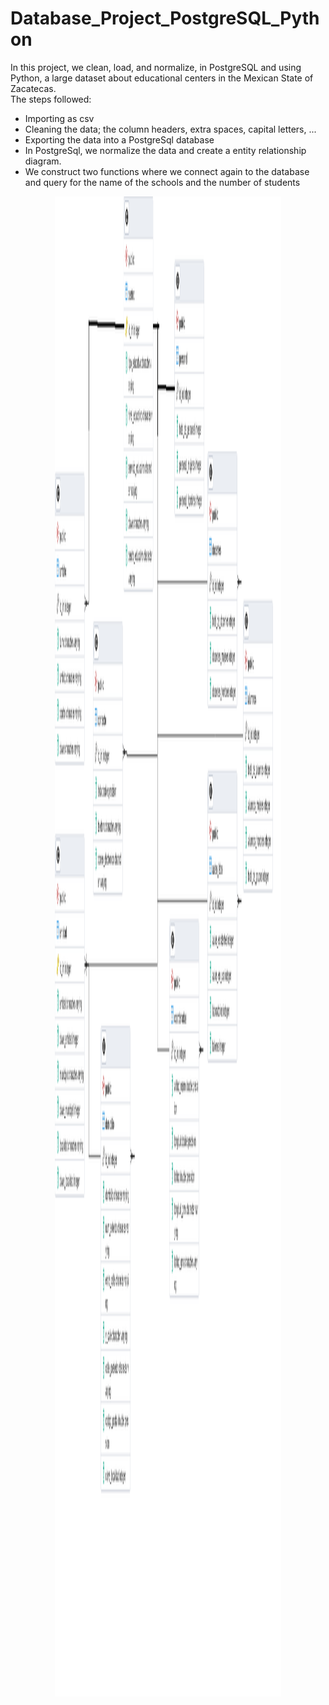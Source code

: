 # Database_Project_PostgreSQL_Python
In this project, we clean, load, and normalize, in PostgreSQL and using Python, a large dataset about educational centers in the Mexican State of Zacatecas.  
The steps followed:  
- Importing as csv  
- Cleaning the data; the column headers, extra spaces, capital letters, ...  
- Exporting the data into a PostgreSql database  
- In PostgreSql, we normalize the data and create a entity relationship diagram.
- We construct two functions where we connect again to the database and query for the name of the schools and the number of students

<div class="row">
  <div class="column" align="center">
    <img src="https://github.com/cmuro27/Database_Project_PostgreSQL_Python/blob/main/diagram_normalization.png" height="2400" style="width:72%">
  </div>
</div>
